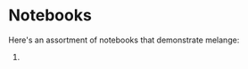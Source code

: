 # Notebooks
Here's an assortment of notebooks that demonstrate melange:
1. <script src="https://gist.github.com/dominicrufa/e167aba420b0588bafb45e2a9092598e.js"></script>
